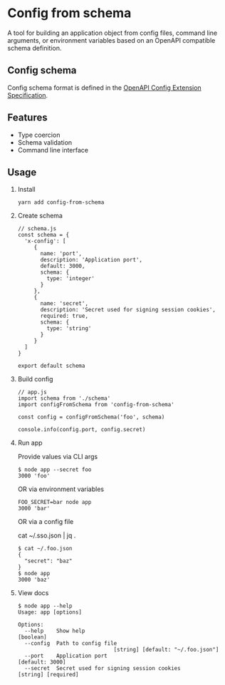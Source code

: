 # Config from schema

A tool for building an application object from config files, command line arguments, or environment variables based on an OpenAPI compatible schema definition.

## Config schema

Config schema format is defined in the [OpenAPI Config Extension Specification](https://github.com/possibilities/oacxs).

## Features

* Type coercion
* Schema validation
* Command line interface

## Usage

1. Install

   ```
   yarn add config-from-schema
   ```

1. Create schema

   ```
   // schema.js
   const schema = {
     'x-config': [
        {
          name: 'port',
          description: 'Application port',
          default: 3000,
          schema: {
            type: 'integer'
          }
        },
        {
          name: 'secret',
          description: 'Secret used for signing session cookies',
          required: true,
          schema: {
            type: 'string'
          }
        }
     ]
   }

   export default schema
   ```

1. Build config

   ```
   // app.js
   import schema from './schema'
   import configFromSchema from 'config-from-schema'

   const config = configFromSchema('foo', schema)

   console.info(config.port, config.secret)
   ```

1. Run app

   Provide values via CLI args

   ```
   $ node app --secret foo
   3000 'foo'
   ```

   OR via environment variables

   ```
   FOO_SECRET=bar node app
   3000 'bar'
   ```

   OR via a config file

   cat ~/.sso.json | jq .

   ```
   $ cat ~/.foo.json
   {
     "secret": "baz"
   }
   $ node app
   3000 'baz'
   ```

1. View docs

   ```
   $ node app --help
   Usage: app [options]

   Options:
     --help    Show help                                                  [boolean]
     --config  Path to config file
                                 [string] [default: "~/.foo.json"]
     --port    Application port                                     [default: 3000]
     --secret  Secret used for signing session cookies          [string] [required]
   ```
